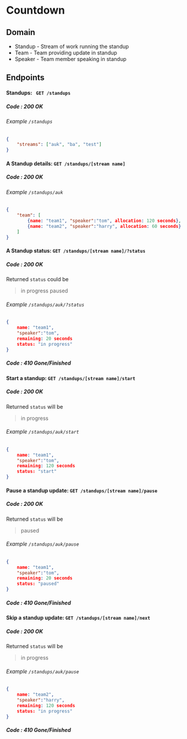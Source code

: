 # Countdown

## Domain
  - Standup - Stream of work running the standup
  - Team - Team providing update in standup
  - Speaker - Team member speaking in standup
## Endpoints
  #### Standups: ``` GET /standups```
  ##### Code : 200 OK
  ###### Example ```/standups```
```json
{
    "streams": ["auk", "ba", "test"]
}
```

  #### A Standup details: ```GET /standups/[stream name]```
  ##### Code : 200 OK
 ###### Example ```/standups/auk```
```json
{
    "team": [
        {name: "team1", "speaker":"tom", allocation: 120 seconds},
        {name: "team2", "speaker":"harry", allocation: 60 seconds}
    ]
}
```
  #### A Standup status: ```GET /standups/[stream name]/?status```
  ##### Code : 200 OK
  Returned ```status``` could be 
  >in progress
  >paused
  ###### Example ```/standups/auk/?status```
```json
{
    name: "team1",
    "speaker":"tom",
    remaining: 20 seconds
    status: "in progress"
}
```
  ##### Code : 410 Gone/Finished
  
  #### Start a standup: ```GET /standups/[stream name]/start```
  ##### Code : 200 OK
  Returned ```status``` will be 
  >in progress
  ###### Example ```/standups/auk/start```
```json
{
    name: "team1",
    "speaker":"tom",
    remaining: 120 seconds
    status: "start"
}
```

  #### Pause a standup update: ```GET /standups/[stream name]/pause```
  ##### Code : 200 OK
  Returned ```status``` will be 
  >paused
  ###### Example ```/standups/auk/pause```
```json
{
    name: "team1",
    "speaker":"tom",
    remaining: 20 seconds
    status: "paused"
}
```
  ##### Code : 410 Gone/Finished

  #### Skip a standup update: ```GET /standups/[stream name]/next```
  ##### Code : 200 OK
  Returned ```status``` will be 
  >in progress
  ###### Example ```/standups/auk/pause```
```json
{
    name: "team2",
    "speaker":"harry",
    remaining: 120 seconds
    status: "in progress"
}
```
  ##### Code : 410 Gone/Finished
